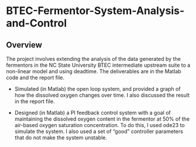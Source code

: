 # BTEC-Fermentor-System-Analysis-and-Control

## Overview

The project involves extending the analysis of the data generated by the fermentors in the NC State University BTEC intermediate upstream suite to a non-linear model and using deadtime. The deliverables are in the Matlab code and the report file.

* Simulated (in Matlab) the open loop system, and provided a graph of how the dissolved oxygen changes over time. I also discussed the result in the report file.

* Designed (in Matlab) a PI feedback control system with a goal of maintaining the dissolved oxygen content in the fermentor at 50% of the air-based oxygen saturation concentration. To do this, I used ode23 to simulate the system. I also used a set of “good” controller parameters that do not make the system unstable.
